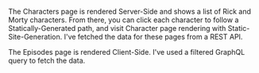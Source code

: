 The Characters page is rendered Server-Side and shows a list of Rick and Morty characters. From there, you can click each character to follow a Statically-Generated path, and visit Character page rendering with Static-Site-Generation. I've fetched the data for these pages from a REST API.

The Episodes page is rendered Client-Side. I've used a filtered GraphQL query to fetch the data.
